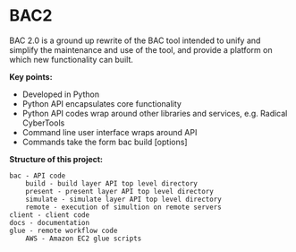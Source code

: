 # BAC2

BAC 2.0 is a ground up rewrite of the BAC tool intended to unify and simplify the maintenance and use of the tool, and provide a platform on which new functionality can built.

**Key points:**

- Developed in Python
- Python API encapsulates core functionality
- Python API codes wrap around other libraries and services, e.g. Radical CyberTools
- Command line user interface wraps around API
- Commands take the form bac build [options]

**Structure of this project:**

    bac - API code
        build - build layer API top level directory
        present - present layer API top level directory
        simulate - simulate layer API top level directory
        remote - execution of simultion on remote servers
    client - client code
    docs - documentation
    glue - remote workflow code
        AWS - Amazon EC2 glue scripts
